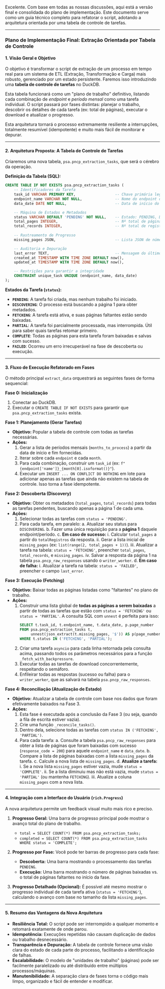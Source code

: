 Excelente. Com base em todas as nossas discussões, aqui está a versão final e consolidada do plano de implementação. Este documento serve como um guia técnico completo para refatorar o script, adotando a arquitetura orientada por uma tabela de controle de tarefas.

---

### **Plano de Implementação Final: Extração Orientada por Tabela de Controle**

#### 1. Visão Geral e Objetivo

O objetivo é transformar o script de extração de um processo em tempo real para um sistema de ETL (Extração, Transformação e Carga) mais robusto, gerenciado por um estado persistente. Faremos isso introduzindo uma **tabela de controle de tarefas** no DuckDB.

Esta tabela funcionará como um "plano de trabalho" definitivo, listando cada combinação de *endpoint* e *período mensal* como uma tarefa individual. O script passará por fases distintas: planejar o trabalho, descobrir os detalhes de cada tarefa (ex: total de páginas), executar o download e atualizar o progresso.

Esta arquitetura tornará o processo extremamente resiliente a interrupções, totalmente resumível (idempotente) e muito mais fácil de monitorar e depurar.

---

#### 2. Arquitetura Proposta: A Tabela de Controle de Tarefas

Criaremos uma nova tabela, `psa.pncp_extraction_tasks`, que será o cérebro da operação.

**Definição da Tabela (SQL):**
```sql
CREATE TABLE IF NOT EXISTS psa.pncp_extraction_tasks (
    -- Identificadores da Tarefa
    task_id VARCHAR PRIMARY KEY,                  -- Chave primária legível, ex: 'contratos_publicacao_2023-01-01'
    endpoint_name VARCHAR NOT NULL,               -- Nome do endpoint da API
    data_date DATE NOT NULL,                      -- Data de início do período mensal da tarefa

    -- Máquina de Estados e Metadados
    status VARCHAR DEFAULT 'PENDING' NOT NULL,    -- Estado: PENDING, DISCOVERING, FETCHING, PARTIAL, COMPLETE, FAILED
    total_pages INTEGER,                          -- Nº total de páginas (descoberto na Fase 2)
    total_records INTEGER,                        -- Nº total de registros (descoberto na Fase 2)
    
    -- Rastreamento de Progresso
    missing_pages JSON,                           -- Lista JSON de números de página que faltam, ex: '[2, 5, 8]'

    -- Auditoria e Depuração
    last_error TEXT,                              -- Mensagem do último erro para fácil diagnóstico
    created_at TIMESTAMP WITH TIME ZONE DEFAULT now(),
    updated_at TIMESTAMP WITH TIME ZONE DEFAULT now(),

    -- Restrições para garantir a integridade
    CONSTRAINT unique_task UNIQUE (endpoint_name, data_date)
);
```

**Estados da Tarefa (`status`):**
*   **`PENDING`**: A tarefa foi criada, mas nenhum trabalho foi iniciado.
*   **`DISCOVERING`**: O processo está buscando a página 1 para obter metadados.
*   **`FETCHING`**: A tarefa está ativa, e suas páginas faltantes estão sendo baixadas.
*   **`PARTIAL`**: A tarefa foi parcialmente processada, mas interrompida. Útil para saber quais tarefas retomar primeiro.
*   **`COMPLETE`**: Todas as páginas para esta tarefa foram baixadas e salvas com sucesso.
*   **`FAILED`**: Ocorreu um erro irrecuperável na fase de descoberta ou execução.

---

#### 3. Fluxo de Execução Refatorado em Fases

O método principal `extract_data` orquestrará as seguintes fases de forma sequencial:

**Fase 0: Inicialização**
1.  Conectar ao DuckDB.
2.  Executar o `CREATE TABLE IF NOT EXISTS` para garantir que `psa.pncp_extraction_tasks` exista.

**Fase 1: Planejamento (Gerar Tarefas)**
*   **Objetivo:** Popular a tabela de controle com todas as tarefas necessárias.
*   **Ações:**
    1.  Gerar a lista de períodos mensais (`months_to_process`) a partir da data de início e fim fornecidas.
    2.  Iterar sobre cada `endpoint` e cada `month`.
    3.  Para cada combinação, construir um `task_id` (ex: `f"{endpoint['name']}_{month[0].isoformat()}"`).
    4.  Executar um `INSERT ... ON CONFLICT DO NOTHING` em lote para adicionar apenas as tarefas que ainda não existem na tabela de controle. Isso torna a fase idempotente.

**Fase 2: Descoberta (Discovery)**
*   **Objetivo:** Obter os metadados (`total_pages`, `total_records`) para todas as tarefas pendentes, buscando apenas a página 1 de cada uma.
*   **Ações:**
    1.  Selecionar todas as tarefas com `status = 'PENDING'`.
    2.  Para cada tarefa, em paralelo:
        a.  Atualizar seu status para `DISCOVERING`.
        b.  Fazer uma única requisição para a **página 1** daquele endpoint/período.
        c.  **Em caso de sucesso:**
            i.   Calcular `total_pages` a partir do `totalRegistros` da resposta.
            ii.  Gerar a lista inicial de `missing_pages` (ex: `list(range(2, total_pages + 1))`).
            iii. Atualizar a tarefa na tabela: `status = 'FETCHING'`, preencher `total_pages`, `total_records`, e `missing_pages`.
            iv. Salvar a resposta da página 1 na tabela `psa.pncp_raw_responses` usando o `writer_worker`.
        d.  **Em caso de falha:**
            i.   Atualizar a tarefa na tabela: `status = 'FAILED'`, preencher o campo `last_error`.

**Fase 3: Execução (Fetching)**
*   **Objetivo:** Baixar todas as páginas listadas como "faltantes" no plano de trabalho.
*   **Ações:**
    1.  Construir uma lista global de **todas as páginas a serem baixadas** a partir de todas as tarefas que estão com `status = 'FETCHING'` ou `status = 'PARTIAL'`. A consulta SQL com `unnest` é perfeita para isso:
        ```sql
        SELECT t.task_id, t.endpoint_name, t.data_date, p.page_number
        FROM psa.pncp_extraction_tasks t,
             unnest(json_extract(t.missing_pages, '$')) AS p(page_number)
        WHERE t.status IN ('FETCHING', 'PARTIAL');
        ```
    2.  Criar uma tarefa `asyncio` para cada linha retornada pela consulta acima, passando todos os parâmetros necessários para a função `_fetch_with_backpressure`.
    3.  Executar todas as tarefas de download concorrentemente, respeitando o semáforo.
    4.  Enfileirar todas as respostas (sucesso ou falha) para o `writer_worker`, que as salvará na tabela `psa.pncp_raw_responses`.

**Fase 4: Reconciliação (Atualização de Estado)**
*   **Objetivo:** Atualizar a tabela de controle com base nos dados que foram efetivamente baixados na Fase 3.
*   **Ações:**
    1.  Esta fase é executada após a conclusão da Fase 3 (ou seja, quando a fila de escrita estiver vazia).
    2.  Crie uma função `_reconcile_tasks()`.
    3.  Dentro dela, selecione todas as tarefas com `status IN ('FETCHING', 'PARTIAL')`.
    4.  Para cada tarefa:
        a.  Consulte a tabela `psa.pncp_raw_responses` para obter a lista de páginas que foram baixadas com sucesso (`response_code = 200`) para aquele `endpoint_name` e `data_date`.
        b.  Compare a lista de páginas baixadas com a lista `missing_pages` da tarefa.
        c.  Calcule a nova lista de `missing_pages`.
        d.  **Atualize a tarefa:**
            i.   Se a nova lista `missing_pages` estiver vazia, mude `status = 'COMPLETE'`.
            ii.  Se a lista diminuiu mas não está vazia, mude `status = 'PARTIAL'` (ou mantenha `FETCHING`).
            iii. Atualize a coluna `missing_pages` com a nova lista.

---

#### 4. Integração com a Interface do Usuário (`rich.Progress`)

A nova arquitetura permite um feedback visual muito mais rico e preciso.

1.  **Progresso Geral:** Uma barra de progresso principal pode mostrar o avanço total do plano de trabalho.
    *   `total = SELECT COUNT(*) FROM psa.pncp_extraction_tasks;`
    *   `completed = SELECT COUNT(*) FROM psa.pncp_extraction_tasks WHERE status = 'COMPLETE';`

2.  **Progresso por Fase:** Você pode ter barras de progresso para cada fase:
    *   **Descoberta:** Uma barra mostrando o processamento das tarefas `PENDING`.
    *   **Execução:** Uma barra mostrando o número de páginas baixadas vs. o total de páginas faltantes no início da fase.

3.  **Progresso Detalhado (Opcional):** É possível até mesmo mostrar o progresso individual de cada tarefa ativa (`status = 'FETCHING'`), calculando o avanço com base no tamanho da lista `missing_pages`.

---

#### 5. Resumo das Vantagens da Nova Arquitetura

*   **Resiliência Total:** O script pode ser interrompido a qualquer momento e retomará exatamente de onde parou.
*   **Idempotência:** Execuções repetidas não causam duplicação de dados ou trabalho desnecessário.
*   **Transparência e Depuração:** A tabela de controle fornece uma visão clara do estado de cada parte do processo, facilitando a identificação de falhas.
*   **Escalabilidade:** O modelo de "unidades de trabalho" (páginas) pode ser facilmente paralelizado ou até distribuído entre múltiplos processos/máquinas.
*   **Manutenibilidade:** A separação clara de fases torna o código mais limpo, organizado e fácil de entender e modificar.